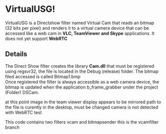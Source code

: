 # VirtualUSG!
VirtualUSG is a Directshow filter named Virtual Cam that reads an bitmap (32 bits per pixel) and renders it to a virtual camera device that can be accessed like a web cam in **VLC, TeamViewer and Skype** applications. It does not yet support **WebRTC** 


## Details
The Direct Show filter creates the library **Cam.dll** that must be registered using regsvr32, the file is located in the Debug (release) folder. The bitmap filed accessed is called Bitmap1.bmp  
Once registered the filter is always accessible as a web camera device, the bitmap is updated when the application b_frame_grabber under the project (Folder) DSCam.


at this point image in the team viewer display appears to be mirrored
path to the file is curently in the desktop, must be changed
camera is not detected with WebRTC test

This code contains two filters vcam and bitmapsender
this is the  vcamfilter branch
